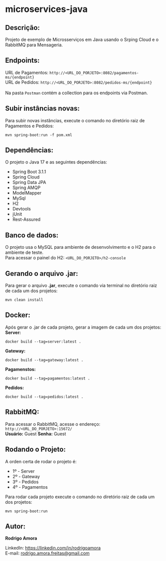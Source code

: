 # microservices-java
Descrição:
----------
Projeto de exemplo de Microsserviços em Java usando o Srping Cloud e o RabbitMQ para Mensageria.

Endpoints:
----------
URL de Pagamentos: `http://<URL_DO_PORJETO>:8082/pagamentos-ms/{endpoint}` <br>
URL de Pedidos: `http://<URL_DO_PORJETO>:8082/pedidos-ms/{endpoint}`
<br><br>
Na pasta `Postman` contém a collection para os endpoints via Postman.

Subir instâncias novas:
-----------------------
Para subir novas instâncias, execute o comando no diretório raiz de Pagamentos e Pedidos:
```shell script
mvn spring-boot:run -f pom.xml
```

Dependências:
-------------
O projeto o Java 17 e as seguintes dependências:
* Spring Boot 3.1.1
* Spring Cloud
* Spring Data JPA
* Spring AMQP
* ModelMapper
* MySql
* H2
* Devtools
* jUnit
* Rest-Assured

Banco de dados:
---------------
O projeto usa o MySQL para ambiente de desenvolvimento e o H2 para o ambiente de teste.<br>
Para acessar o painel do H2: `<URL_DO_PORJETO>/h2-console`

Gerando o arquivo .jar:
-----------------------
Para gerar o arquivo <b>.jar</b>, execute o comando via terminal no diretório raiz de cada um dos projetos:
```shell script
mvn clean install
```

Docker:
-------
Após gerar o .jar de cada projeto, gerar a imagem de cada um dos projetos:<br>
<b>Server:</b>
```shell script
docker build --tag=server:latest .
```

<b>Gateway:</b>
```shell script
docker build --tag=gateway:latest .
```

<b>Pagamenstos:</b>
```shell script
docker build --tag=pagamentos:latest .
```

<b>Pedidos:</b>
```shell script
docker build --tag=pedidos:latest .
```

RabbitMQ:
---------
<!--
Execute o comando para rodar RabbitMQ via Docker:
```shell script
docker run -it --rm --name rabbitmq -p 5672:5672 -p 15672:15672 rabbitmq:3.10-management
```
-->
Para acessar o RabbitMQ, acesse o endereço:<br>
`http://<URL_DO_PORJETO>:15672/`
<br>
<b>Usuário:</b> Guest
<b>Senha:</b> Guest

Rodando o Projeto:
------------------
A orden certa de rodar o projeto é:
* 1º - Server
* 2º - Gateway
* 3º - Pedidos
* 4º - Pagamentos

Para rodar cada projeto execute o comando no diretório raiz de cada um dos projetos:
```shell script
mvn spring-boot:run
```

Autor:
------
<b>Rodrigo Amora</b>

LinkedIn: https://linkedin.com/in/rodrigoamora <br>
E-mail: rodrigo.amora.freitas@gmail.com
